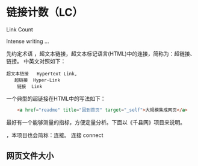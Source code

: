 链接计数（LC）
============
Link Count


Intense writing ...


先约定术语 ，超文本链接，超文本标记语言(HTML)中的连接，简称为：超链接、链接。 中英文对照如下：

	超文本链接	Hypertext Link,
	   超链接	Hyper-Link
	    链接	Link

一个典型的超链接在HTML中的写法如下：

```html
	<a href="readme" title="回到首页" target="_self">大规模集成网页</a>
```


最好有一个能够测量的指标，方便定量分析。下面以《千县网》项目来说明。

，本项目也会简称：连接。	    连接	connect

网页文件大小
-----------



